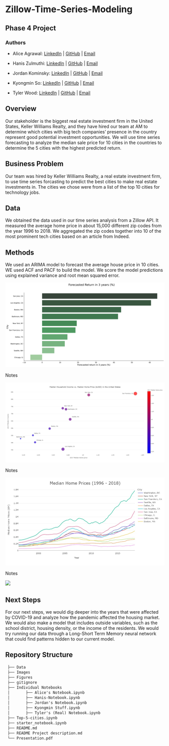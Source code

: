 # Zillow-Time-Series-Modeling

## Phase 4 Project

### Authors

- Alice Agrawal: 
[LinkedIn](https://www.linkedin.com/in/alice-agrawal/) | 
[GitHub](https://github.com/aliceagrawal) | 
[Email](mailto:alice.agrawal30@gmail.com)

- Hanis Zulmuthi: 
[LinkedIn](https://www.linkedin.com/in/hanis-zulmuthi/) | 
[GitHub](https://github.com/hanis-z) | 
[Email](mailto:haniszulaikha96@gmail.com)

- Jordan Kominsky: 
[LinkedIn](https://www.linkedin.com/in/jordan-kominsky/) | 
[GitHub](https://github.com/jskominsky) | 
[Email](mailto:jskominsky@gmail.com)

- Kyongmin So: 
[LinkedIn](https://www.linkedin.com/in/kyongminso/) | 
[GitHub](https://github.com/kyongminso) | 
[Email](mailto:kyongminso@gmail.com)

- Tyler Wood: 
[LinkedIn](https://www.linkedin.com/in/tyler-wood-08a036216/) | 
[GitHub](https://github.com/twood2015) | 
[Email](mailto:T.wood20151996@gmail.com)


## Overview

Our stakeholder is the biggest real estate investment firm in the United States, Keller Williams Realty, and they have hired our team at AM to determine which cities with big tech companies’ presence in the country represent good potential investment opportunities. We will use time series forecasting to analyze the median sale price for 10 cities in the countries to determine the 5 cities with the highest predicted return.


## Business Problem

Our team was hired by Keller Williams Realty, a real estate investment firm, to use time series forcasting to predict the best cities to make real estate investments in.  The cities we chose were from a list of the top 10 cities for technology jobs.  


## Data

We obtained the data used in our time series analysis from a Zillow API. It measured the average home price in about 15,000 different zip codes from the year 1996 to 2018. We aggregated the zip codes together into 10 of the most prominent tech cities based on an article from Indeed. 


## Methods

We used an ARIMA model to forecast the average house price in 10 cities. WE used ACF and PACF to build the model. We score the model predictions using explained variance and root mean squared error. 

<img src= "figures/forecast_return.jpeg">


Notes

<img src= "figures/median_income_home.jpg">


Notes

<img src= "figures/price_overtime.jpg">

Notes

<img src= "figures/price_overtime_background.jpb">


## Next Steps

For our next steps, we would dig deeper into the years that were affected by COVID-19 and analyze how the pandemic affected the housing market. We would also make a model that includes outside variables, such as the school district, housing density, or the income of the residents.  We would try running our data through a Long-Short Term Memory neural network that could find patterns hidden to our current model. 


## Repository Structure
```
 ├── Data
 ├── Images
 ├── Figures
 ├── gitignore
 ├── Individual Notebooks
 │       ├── Alice's Notebook.ipynb
 │       ├── Hanis-Notebook.ipynb
 │       ├── Jordan's Notebook.ipynb
 │       ├── Kyongmin Stuff.ipynb
 │       ├── Tyler's (Real) Notebook.ipynb
 ├── Top-5-cities.ipynb
 ├── starter_notebook.ipynb
 ├── README.md
 ├── README Project description.md
 └── Presentation.pdf
  
```
